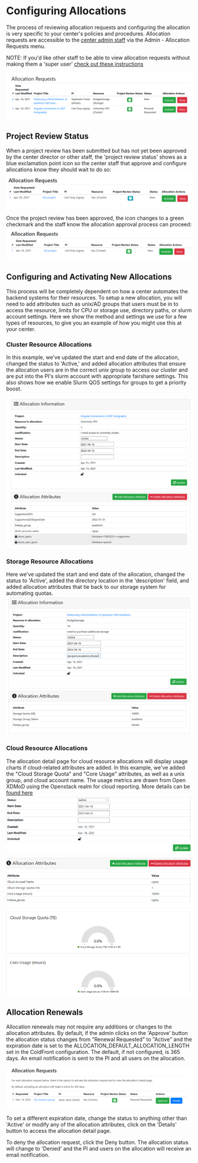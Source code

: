 # Configuring Allocations   

The process of reviewing allocation requests and configuring the allocation is very specific to your center's policies and procedures.  Allocation requests are accessible to the [center admin staff](../users/sysadmins.md) via the Admin - Allocation Requests menu.  

NOTE: If you'd like other staff to be able to view allocation requests without making them a 'super user' [check out these instructions](../users/staff.md#give-staff-access-to-review-allocation-requests)

![Allocation Requests](../../images/alloc_requests.PNG)


## Project Review Status  

When a project review has been submitted but has not yet been approved by the center director or other staff, the 'project review status' shows as a blue exclamation point icon so the center staff that approve and configure allocations know they should wait to do so:
![Project Review](../../images/project_review7.PNG)

Once the project review has been approved, the icon changes to a green checkmark and the staff know the allocation approval process can proceed:
![Project Review](../../images/project_review10.PNG)

## Configuring and Activating New Allocations

This process will be completely dependent on how a center automates the backend systems for their resources.  To setup a new allocation, you will need to add attributes such as unix/AD groups that users must be in to access the resource, limits for CPU or storage use, directory paths, or slurm account settings.  Here we show the method and settings we use for a few types of resources, to give you an example of how you might use this at your center.  

### Cluster Resource Allocations  

In this example, we've updated the start and end date of the allocation, changed the status to 'Active,' and added allocation attributes that ensure the allocation users are in the correct unix group to access our cluster and are put into the PI's slurm account with appropriate fairshare settings.  This also shows how we enable Slurm QOS settings for groups to get a priority boost.  

![Cluster Allocation](../../images/alloc_cluster.PNG)  


### Storage Resource Allocations

Here we've updated the start and end date of the allocation, changed the status to 'Active', added the directory location in the 'description' field, and added allocation attributes that tie back to our storage system for automating quotas.  
![Storage Allocation](../../images/alloc_storage.PNG)    

### Cloud Resource Allocations  

The allocation detail page for cloud resource allocations will display usage charts if cloud-related attributes are added.  In this example, we've added the "Cloud Storage Quota" and "Core Usage" attributes, as well as a unix group, and cloud account name.  The usage metrics are drawn from Open XDMoD using the Openstack realm for cloud reporting.  More details can be [found here](https://github.com/ubccr/coldfront/tree/master/coldfront/plugins/xdmod)  
![Cloud Allocation](../../images/alloc_cloud.PNG)


## Allocation Renewals

Allocation renewals may not require any additions or changes to the allocation attributes.  By default, if the admin clicks on the 'Approve' button the allocation status changes from "Renewal Requested" to "Active" and the expiration date is set to the ALLOCATION_DEFAULT_ALLOCATION_LENGTH set in the ColdFront configuration.  The default, if not configured, is 365 days.  An email notification is sent to the PI and all users on the allocation.

![Allocation Renewal](../../images/alloc_renew.PNG)

To set a different expiration date, change the status to anything other than 'Active' or modify any of the allocation attributes, click on the 'Details' button to access the allocation detail page.  

To deny the allocation request, click the Deny button.  The allocation status will change to 'Denied' and the PI and users on the allocation will receive an email notification.  
